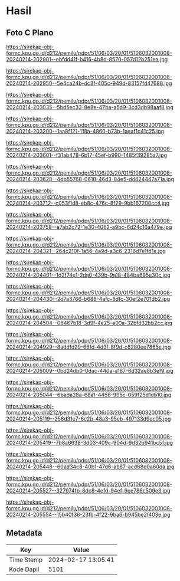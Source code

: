 # Hasil

## Foto C Plano

https://sirekap-obj-formc.kpu.go.id/d212/pemilu/pdpr/51/06/03/20/01/5106032001008-20240214-202901--ebfdd41f-b416-4b8d-8570-057d12b251ea.jpg

https://sirekap-obj-formc.kpu.go.id/d212/pemilu/pdpr/51/06/03/20/01/5106032001008-20240214-202950--5e4ca24b-dc3f-405c-949d-83157fd47688.jpg

https://sirekap-obj-formc.kpu.go.id/d212/pemilu/pdpr/51/06/03/20/01/5106032001008-20240214-203035--5bd5ec33-8e8e-47ba-a5d9-3cd3db98aaf8.jpg

https://sirekap-obj-formc.kpu.go.id/d212/pemilu/pdpr/51/06/03/20/01/5106032001008-20240214-203200--1aa8f121-118a-4860-b73b-1aeaf1c41c25.jpg

https://sirekap-obj-formc.kpu.go.id/d212/pemilu/pdpr/51/06/03/20/01/5106032001008-20240214-203601--f31ab478-6b17-45ef-b990-1485f39285a7.jpg

https://sirekap-obj-formc.kpu.go.id/d212/pemilu/pdpr/51/06/03/20/01/5106032001008-20240214-203628--4db55768-0618-46d3-84e5-dd424447a71a.jpg

https://sirekap-obj-formc.kpu.go.id/d212/pemilu/pdpr/51/06/03/20/01/5106032001008-20240214-203712--c053f1d8-eb8c-476c-8f29-9bb167200cc4.jpg

https://sirekap-obj-formc.kpu.go.id/d212/pemilu/pdpr/51/06/03/20/01/5106032001008-20240214-203758--e7ab2c72-1e30-4062-a9bc-6d24c16a479e.jpg

https://sirekap-obj-formc.kpu.go.id/d212/pemilu/pdpr/51/06/03/20/01/5106032001008-20240214-204321--264c210f-1a56-4a9d-a3c6-2316d7e1fd1e.jpg

https://sirekap-obj-formc.kpu.go.id/d212/pemilu/pdpr/51/06/03/20/01/5106032001008-20240214-204401--1d2f74e1-2da0-439b-9a18-484ba695e30c.jpg

https://sirekap-obj-formc.kpu.go.id/d212/pemilu/pdpr/51/06/03/20/01/5106032001008-20240214-204430--2d7a3766-b688-4afc-8dfc-30ef2e701db2.jpg

https://sirekap-obj-formc.kpu.go.id/d212/pemilu/pdpr/51/06/03/20/01/5106032001008-20240214-204504--06467b18-3d9f-4e25-a00a-32bfd32bb2cc.jpg

https://sirekap-obj-formc.kpu.go.id/d212/pemilu/pdpr/51/06/03/20/01/5106032001008-20240214-204929--8addfd29-66fd-4d3f-8f9d-c8280ee7865e.jpg

https://sirekap-obj-formc.kpu.go.id/d212/pemilu/pdpr/51/06/03/20/01/5106032001008-20240214-205009--0bd24db0-0dac-440a-a187-6d32ae8b3ef9.jpg

https://sirekap-obj-formc.kpu.go.id/d212/pemilu/pdpr/51/06/03/20/01/5106032001008-20240214-205044--6bada28a-68a1-4456-995c-059f25d1db10.jpg

https://sirekap-obj-formc.kpu.go.id/d212/pemilu/pdpr/51/06/03/20/01/5106032001008-20240214-205119--256d31e7-6c2b-48a3-95eb-497133d9ec05.jpg

https://sirekap-obj-formc.kpu.go.id/d212/pemilu/pdpr/51/06/03/20/01/5106032001008-20240214-205419--7b8a6638-3d03-409c-904d-9d32b941bc5f.jpg

https://sirekap-obj-formc.kpu.go.id/d212/pemilu/pdpr/51/06/03/20/01/5106032001008-20240214-205448--60ad34c8-40b1-47d6-ab87-acd68d0a60da.jpg

https://sirekap-obj-formc.kpu.go.id/d212/pemilu/pdpr/51/06/03/20/01/5106032001008-20240214-205527--327974fb-8dc8-4efd-94ef-9ce786c509e3.jpg

https://sirekap-obj-formc.kpu.go.id/d212/pemilu/pdpr/51/06/03/20/01/5106032001008-20240214-205554--15b40f36-23fb-4f22-9ba6-b945be2f403e.jpg


## Metadata

| Key        | Value               |
| ---------- | ------------------- |
| Time Stamp | 2024-02-17 13:05:41 |
| Kode Dapil | 5101                |



